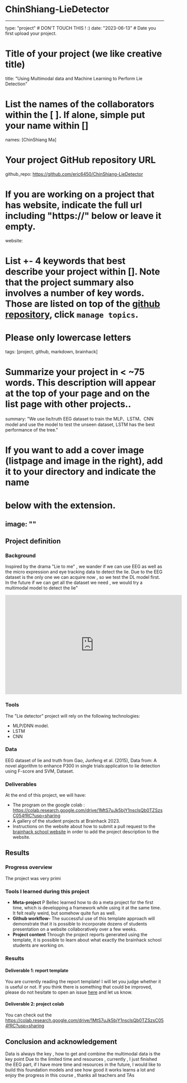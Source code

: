# ChinShiang-LieDetector
---
type: "project" # DON'T TOUCH THIS ! :)
date: "2023-06-13" # Date you first upload your project.
# Title of your project (we like creative title)
title: "Using Multimodal data and Machine Learning to Perform Lie Detection"

# List the names of the collaborators within the [ ]. If alone, simple put your name within []
names: [ChinShiang Ma]

# Your project GitHub repository URL
github_repo: https://github.com/eric6450/ChinShiang-LieDetector

# If you are working on a project that has website, indicate the full url including "https://" below or leave it empty.
website:

# List +- 4 keywords that best describe your project within []. Note that the project summary also involves a number of key words. Those are listed on top of the [github repository](https://github.com/eric6450/ChinShiang-LieDetector.git), click `manage topics`.
# Please only lowercase letters
tags: [project, github, markdown, brainhack]

# Summarize your project in < ~75 words. This description will appear at the top of your page and on the list page with other projects..

summary: "We use lie/truth EEG dataset to train the MLP、LSTM、CNN model and use the model to test the unseen dataset, LSTM has the best performance of the tree."

# If you want to add a cover image (listpage and image in the right), add it to your directory and indicate the name
# below with the extension.
image: ""
---
<!-- This is an html comment and this won't appear in the rendered page. You are now editing the "content" area, the core of your description. Everything that you can do in markdown is allowed below. We added a couple of comments to guide your through documenting your progress. -->

## Project definition

### Background

Inspired by the drama "Lie to me" , we wander if we can use EEG as well as the micro expression and eye tracking data to detect the lie. Due to the EEG dataset is the only one we can acquire now , so we test the DL model first. In the future if we can get all the dataset we need , we would try a multimodal model to detect the lie"

<iframe width="560" height="315" src="https://www.youtube.com/embed/PTYs_JFKsHI" frameborder="0" allow="accelerometer; autoplay; encrypted-media; gyroscope; picture-in-picture" allowfullscreen></iframe>

### Tools

The "Lie detector" project will rely on the following technologies:
 * MLP/DNN model.
 * LSTM
 * CNN

### Data

EEG dataset of lie and truth from Gao, Junfeng et al. (2015), Data from: A novel algorithm to enhance P300
in single trials:application to lie detection using F-score and SVM, Dataset.

### Deliverables

At the end of this project, we will have:
 - The program on the google colab : https://colab.research.google.com/drive/1MtS7uJk5bjY1nsclsQb0TZSzsC054fRC?usp=sharing
 - A gallery of the student projects at Brainhack 2023.
 - Instructions on the website about how to submit a pull request to the [brainhack school website](https://github.com/eric6450/ChinShiang-LieDetector) in order to add the project description to the website.

## Results

### Progress overview

The project was very primi

### Tools I learned during this project

 * **Meta-project** P Bellec learned how to do a meta project for the first time, which is developping a framework while using it at the same time. It felt really weird, but somehow quite fun as well.
 * **Github workflow-** The successful use of this template approach will demonstrate that it is possible to incorporate dozens of students presentation on a website collaboratively over a few weeks.
 * **Project content** Through the project reports generated using the template, it is possible to learn about what exactly the brainhack school students are working on.

### Results

#### Deliverable 1: report template

You are currently reading the report template! I will let you judge whether it is useful or not. If you think there is something that could be improved, please do not hesitate to open an issue [here](https://github.com/eric6450/ChinShiang-LieDetector/issue) and let us know.

#### Deliverable 2: project colab

You can check out the https://colab.research.google.com/drive/1MtS7uJk5bjY1nsclsQb0TZSzsC054fRC?usp=sharing

## Conclusion and acknowledgement

Data is always the key , how to get and combine the multimodal data is the key point
Due to the limited time and resources , currently , I just finished the EEG part, if I have more time and resources in the future, I would like to build this foundation models and see how good it works
learns a lot and enjoy the progress in this course , thanks all teachers and TAs


